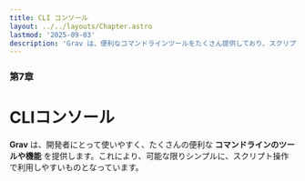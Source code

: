 ```yaml
---
title: CLI コンソール
layout: ../../layouts/Chapter.astro
lastmod: '2025-09-03'
description: 'Grav は、便利なコマンドラインツールをたくさん提供しており、スクリプト操作でシンプルに管理できます。'
---
```


### 第7章

# CLIコンソール

**Grav** は、開発者にとって使いやすく、たくさんの便利な **コマンドラインのツールや機能** を提供します。これにより、可能な限りシンプルに、スクリプト操作で利用しやすいものとなっています。
